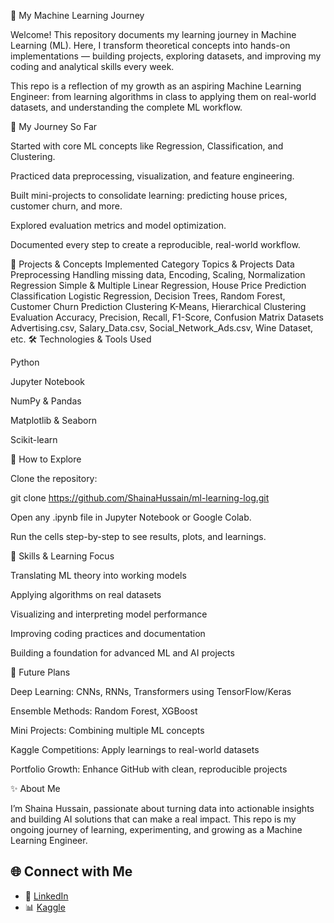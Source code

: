 🧠 My Machine Learning Journey

Welcome! This repository documents my learning journey in Machine Learning (ML). Here, I transform theoretical concepts into hands-on implementations — building projects, exploring datasets, and improving my coding and analytical skills every week.

This repo is a reflection of my growth as an aspiring Machine Learning Engineer: from learning algorithms in class to applying them on real-world datasets, and understanding the complete ML workflow.

🌟 My Journey So Far

Started with core ML concepts like Regression, Classification, and Clustering.

Practiced data preprocessing, visualization, and feature engineering.

Built mini-projects to consolidate learning: predicting house prices, customer churn, and more.

Explored evaluation metrics and model optimization.

Documented every step to create a reproducible, real-world workflow.

📘 Projects & Concepts Implemented
Category	Topics & Projects
Data Preprocessing	Handling missing data, Encoding, Scaling, Normalization
Regression	Simple & Multiple Linear Regression, House Price Prediction
Classification	Logistic Regression, Decision Trees, Random Forest, Customer Churn Prediction
Clustering	K-Means, Hierarchical Clustering
Evaluation	Accuracy, Precision, Recall, F1-Score, Confusion Matrix
Datasets	Advertising.csv, Salary_Data.csv, Social_Network_Ads.csv, Wine Dataset, etc.
🛠️ Technologies & Tools Used

Python

Jupyter Notebook

NumPy & Pandas

Matplotlib & Seaborn

Scikit-learn

🚀 How to Explore

Clone the repository:

git clone https://github.com/ShainaHussain/ml-learning-log.git


Open any .ipynb file in Jupyter Notebook or Google Colab.

Run the cells step-by-step to see results, plots, and learnings.

🌱 Skills & Learning Focus

Translating ML theory into working models

Applying algorithms on real datasets

Visualizing and interpreting model performance

Improving coding practices and documentation

Building a foundation for advanced ML and AI projects

🧾 Future Plans

Deep Learning: CNNs, RNNs, Transformers using TensorFlow/Keras

Ensemble Methods: Random Forest, XGBoost

Mini Projects: Combining multiple ML concepts

Kaggle Competitions: Apply learnings to real-world datasets

Portfolio Growth: Enhance GitHub with clean, reproducible projects

✨ About Me

I’m Shaina Hussain, passionate about turning data into actionable insights and building AI solutions that can make a real impact. This repo is my ongoing journey of learning, experimenting, and growing as a Machine Learning Engineer.

## 🌐 Connect with Me

- 🔗 [LinkedIn](https://www.linkedin.com/in/shaina-hussain/)  
- 📊 [Kaggle](https://www.kaggle.com/shaina01032006)  

